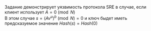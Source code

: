 Задание демонстрирует уязвимость протокола SRE в случае, если клиент использует $A=0\pmod N$   
В этом случае $s = (Av^u)^{b}\pmod N = 0$ и ключ быдет иметь предсказуемое значение $Hash(s) = Hash(0)$
